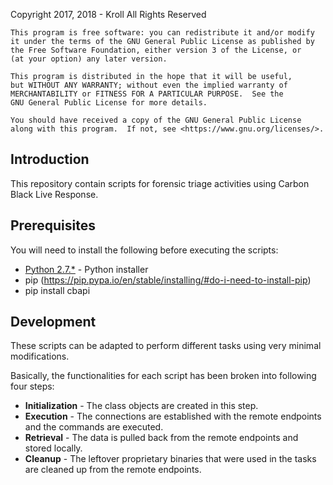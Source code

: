 Copyright 2017, 2018 - Kroll
All Rights Reserved

    This program is free software: you can redistribute it and/or modify
    it under the terms of the GNU General Public License as published by
    the Free Software Foundation, either version 3 of the License, or
    (at your option) any later version.

    This program is distributed in the hope that it will be useful,
    but WITHOUT ANY WARRANTY; without even the implied warranty of
    MERCHANTABILITY or FITNESS FOR A PARTICULAR PURPOSE.  See the
    GNU General Public License for more details.

    You should have received a copy of the GNU General Public License
    along with this program.  If not, see <https://www.gnu.org/licenses/>.

## Introduction

This repository contain scripts for forensic triage activities using Carbon Black Live Response. 

## Prerequisites

You will need to install the following before executing the scripts:

* [Python 2.7.*](https://www.python.org/downloads/) - Python installer
* pip (https://pip.pypa.io/en/stable/installing/#do-i-need-to-install-pip)
* pip install cbapi

## Development

These scripts can be adapted to perform different tasks using very minimal modifications.

Basically, the functionalities for each script has been broken into following four steps:

* **Initialization** - The class objects are created in this step.
* **Execution** - The connections are established with the remote endpoints and the commands are executed.
* **Retrieval** - The data is pulled back from the remote endpoints and stored locally.
* **Cleanup** - The leftover proprietary binaries that were used in the tasks are cleaned up from the remote endpoints.
